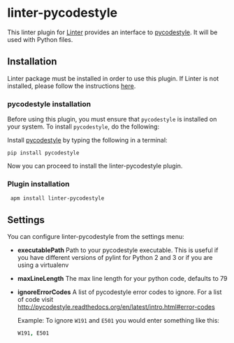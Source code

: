 # linter-pycodestyle

This linter plugin for [Linter](https://github.com/AtomLinter/Linter) provides
an interface to [pycodestyle](https://pypi.python.org/pypi/pycodestyle). It will be used
with Python files.

## Installation

Linter package must be installed in order to use this plugin. If Linter is not
installed, please follow the instructions [here](https://github.com/AtomLinter/Linter).

### pycodestyle installation

Before using this plugin, you must ensure that `pycodestyle` is installed on your
system. To install `pycodestyle`, do the following:

Install [pycodestyle](https://pypi.python.org/pypi/pycodestyle) by typing the following in a
terminal:

```ShellSession
pip install pycodestyle
```

Now you can proceed to install the linter-pycodestyle plugin.

### Plugin installation

```ShellSession
 apm install linter-pycodestyle
```

## Settings

You can configure linter-pycodestyle from the settings menu:

*   **executablePath** Path to your pycodestyle executable. This is useful if you
    have different versions of pylint for Python 2 and 3 or if you are using a
    virtualenv

*   **maxLineLength** The max line length for your python code, defaults to 79

*   **ignoreErrorCodes** A list of pycodestyle error codes to ignore. For a list of
    code visit <http://pycodestyle.readthedocs.org/en/latest/intro.html#error-codes>

    Example: To ignore `W191` and `E501` you would enter something like this:

    ```coffeescript
    W191, E501
    ```
